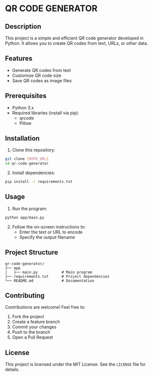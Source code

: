 # QR CODE GENERATOR

## Description

This project is a simple and efficient QR code generator developed in Python. It allows you to create QR codes from text, URLs, or other data.

## Features

- Generate QR codes from text
- Customize QR code size
- Save QR codes as image files

## Prerequisites

- Python 3.x
- Required libraries (install via pip):
  - qrcode
  - Pillow

## Installation

1. Clone this repository:

```bash
git clone [REPO_URL]
cd qr-code-generator
```

2. Install dependencies:

```bash
pip install -r requirements.txt
```

## Usage

1. Run the program:

```bash
python app/main.py
```

2. Follow the on-screen instructions to:
   - Enter the text or URL to encode
   - Specify the output filename

## Project Structure

```
qr-code-generator/
├── app
|   ├── main.py           # Main program
├── requirements.txt      # Project dependencies
└── README.md             # Documentation
```

## Contributing

Contributions are welcome! Feel free to:

1. Fork the project
2. Create a feature branch
3. Commit your changes
4. Push to the branch
5. Open a Pull Request

## License

This project is licensed under the MIT License. See the `LICENSE` file for details.
